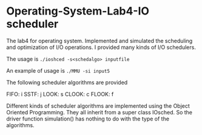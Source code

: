 # Operating-System-Lab4-IO scheduler
The lab4 for operating system. Implemented and simulated the scheduling and optimization of I/O operations. I provided many kinds of I/O schedulers.

The usage is 
`./ioshced -s<schedalgo> inputfile`

An example of usage is 
`./MMU -si input5`

The following scheduler algorithms are provided

FIFO: i
SSTF: j
LOOK: s
CLOOK: c
FLOOK: f

Different kinds of scheduler algorithms are implemented using the Object Oriented Programming. They all inherit from a super class IOsched. So the driver function simulation() has nothing to do with the type of the algorithms.
